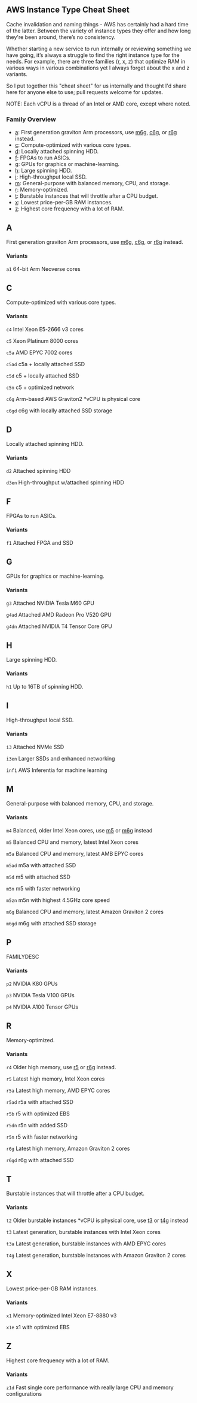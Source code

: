 ## AWS Instance Type Cheat Sheet

Cache invalidation and naming things - AWS has certainly had a hard time of the latter. Between the variety of instance types they offer and how long they're been around, there’s no consistency.

Whether starting a new service to run internally or reviewing something we have going, it’s always a struggle to find the right instance type for the needs. For example, there are three families (r, x, z) that optimize RAM in various ways in various combinations yet I always forget about the x and z variants. 

So I put together this "cheat sheet" for us internally and thought I'd share here for anyone else to use; pull requests welcome for updates. 

NOTE: Each vCPU is a thread of an Intel or AMD core, except where noted.

### Family Overview

* [a](#a): First generation graviton Arm processors, use [m6g](#m6g), [c6g](#c6g), or [r6g](#r6g) instead.
* [c](#c): Compute-optimized with various core types.
* [d](#d): Locally attached spinning HDD.
* [f](#f): FPGAs to run ASICs.
* [g](#g): GPUs for graphics or machine-learning.
* [h](#h): Large spinning HDD.
* [i](#i): High-throughput local SSD.
* [m](#m): General-purpose with balanced memory, CPU, and storage.
* [r](#r): Memory-optimized.
* [t](#t): Burstable instances that will throttle after a CPU budget.
* [x](#x): Lowest price-per-GB RAM instances.
* [z](#z): Highest core frequency with a lot of RAM.

## A

First generation graviton Arm processors, use [m6g](#m6g), [c6g](#c6g), or [r6g](#r6g) instead.

#### Variants

`a1` <a name="a1"></a>64-bit Arm Neoverse cores


## C

Compute-optimized with various core types.

#### Variants


`c4` <a name="c4"></a>Intel Xeon E5-2666 v3 cores

`c5` <a name="c5"></a>Xeon Platinum 8000 cores

`c5a` <a name="c5a"></a>AMD EPYC 7002 cores

`c5ad` <a name="c5ad"></a>c5a + locally attached SSD

`c5d` <a name="c5d"></a>c5 + locally attached SSD

`c5n` <a name="c5n"></a>c5 + optimized network

`c6g` <a name="c6g"></a>Arm-based AWS Graviton2 *vCPU is physical core

`c6gd` <a name="c6gd"></a>c6g with locally attached SSD storage



## D

Locally attached spinning HDD.

#### Variants

`d2` <a name="d2"></a>Attached spinning HDD

`d3en` <a name="d3en"></a>High-throughput w/attached spinning HDD


## F

FPGAs to run ASICs.

#### Variants

`f1` <a name="f1"></a>Attached FPGA and SSD


## G

GPUs for graphics or machine-learning.

#### Variants

`g3` <a name="g3"></a>Attached NVIDIA Tesla M60 GPU

`g4ad` <a name="g4ad"></a>Attached AMD Radeon Pro V520 GPU

`g4dn` <a name="g4dn"></a>Attached NVIDIA T4 Tensor Core GPU


## H

Large spinning HDD.

#### Variants

`h1` <a name="h1"></a>Up to 16TB of spinning HDD.


## I

High-throughput local SSD.

#### Variants


`i3` <a name="i3"></a>Attached NVMe SSD

`i3en` <a name="i3en"></a>Larger SSDs and enhanced networking

`inf1` <a name="inf1"></a>AWS Inferentia for machine learning


## M

General-purpose with balanced memory, CPU, and storage.

#### Variants


`m4` <a name="m4"></a>Balanced, older Intel Xeon cores, use [m5](#m5) or [m6g](#m6g) instead

`m5` <a name="m5"></a>Balanced CPU and memory, latest Intel Xeon cores

`m5a` <a name="m5a"></a>Balanced CPU and memory, latest AMB EPYC cores

`m5ad` <a name="m5ad"></a>m5a with attached SSD

`m5d` <a name="m5d"></a>m5 with attached SSD


`m5n` <a name="m5n"></a>m5 with faster networking

`m5zn` <a name="m5zn"></a>m5n with highest 4.5GHz core speed

`m6g` <a name="m6g"></a>Balanced CPU and memory, latest Amazon Graviton 2 cores

`m6gd` <a name="m6gd"></a>m6g with attached SSD storage


## P

FAMILYDESC

#### Variants

`p2` <a name="p2"></a>NVIDIA K80 GPUs

`p3` <a name="p3"></a>NVIDIA Tesla V100 GPUs

`p4` <a name="p4"></a>NVIDIA A100 Tensor GPUs


## R

Memory-optimized.

#### Variants


`r4` <a name="r4"></a>Older high memory, use [r5](#r5) or [r6g](#r6g) instead.

`r5` <a name="r5"></a>Latest high memory, Intel Xeon cores

`r5a` <a name="r5a"></a>Latest high memory, AMD EPYC cores

`r5ad` <a name="r5ad"></a>r5a with attached SSD

`r5b` <a name="r5b"></a>r5 with optimized EBS

`r5dn` <a name="r5dn"></a>r5n with added SSD

`r5n` <a name="r5n"></a>r5 with faster networking

`r6g` <a name="r6g"></a>Latest high memory, Amazon Graviton 2 cores

`r6gd` <a name="r6gd"></a>r6g with attached SSD


## T

Burstable instances that will throttle after a CPU budget.

#### Variants


`t2` <a name="t2"></a>Older burstable instances *vCPU is physical core, use [t3](#t3) or [t4g](#t4g) instead

`t3` <a name="t3"></a>Latest generation, burstable instances with Intel Xeon cores

`t3a` <a name="t3a"></a>Latest generation, burstable instances with AMD EPYC cores

`t4g` <a name="t4g"></a>Latest generation, burstable instances with Amazon Graviton 2 cores


## X

Lowest price-per-GB RAM instances.

#### Variants

`x1` <a name="x1"></a>Memory-optimized Intel Xeon E7-8880 v3

`x1e` <a name="x1e"></a>x1 with optimized EBS


## Z

Highest core frequency with a lot of RAM.

#### Variants

`z1d` <a name="z1d"></a>Fast single core performance with really large CPU and memory configurations

